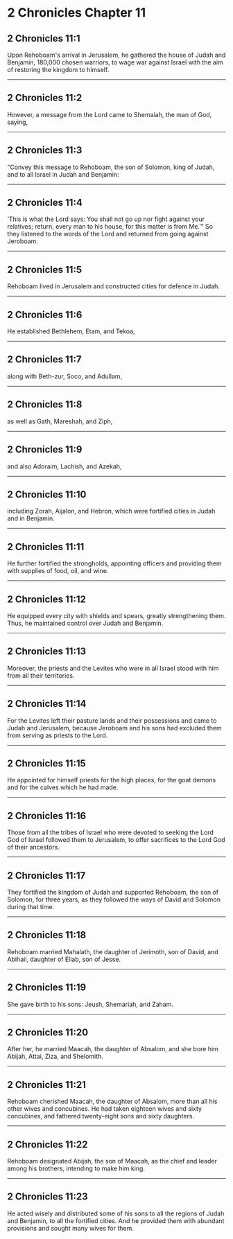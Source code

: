 # 2 Chronicles Chapter 11

## 2 Chronicles 11:1

Upon Rehoboam's arrival in Jerusalem, he gathered the house of Judah and Benjamin, 180,000 chosen warriors, to wage war against Israel with the aim of restoring the kingdom to himself.

---

## 2 Chronicles 11:2

However, a message from the Lord came to Shemaiah, the man of God, saying,

---

## 2 Chronicles 11:3

“Convey this message to Rehoboam, the son of Solomon, king of Judah, and to all Israel in Judah and Benjamin:

---

## 2 Chronicles 11:4

‘This is what the Lord says: You shall not go up nor fight against your relatives; return, every man to his house, for this matter is from Me.’” So they listened to the words of the Lord and returned from going against Jeroboam.

---

## 2 Chronicles 11:5

Rehoboam lived in Jerusalem and constructed cities for defence in Judah.

---

## 2 Chronicles 11:6

He established Bethlehem, Etam, and Tekoa,

---

## 2 Chronicles 11:7

along with Beth-zur, Soco, and Adullam,

---

## 2 Chronicles 11:8

as well as Gath, Mareshah, and Ziph,

---

## 2 Chronicles 11:9

and also Adoraim, Lachish, and Azekah,

---

## 2 Chronicles 11:10

including Zorah, Aijalon, and Hebron, which were fortified cities in Judah and in Benjamin.

---

## 2 Chronicles 11:11

He further fortified the strongholds, appointing officers and providing them with supplies of food, oil, and wine.

---

## 2 Chronicles 11:12

He equipped every city with shields and spears, greatly strengthening them. Thus, he maintained control over Judah and Benjamin.

---

## 2 Chronicles 11:13

Moreover, the priests and the Levites who were in all Israel stood with him from all their territories.

---

## 2 Chronicles 11:14

For the Levites left their pasture lands and their possessions and came to Judah and Jerusalem, because Jeroboam and his sons had excluded them from serving as priests to the Lord.

---

## 2 Chronicles 11:15

He appointed for himself priests for the high places, for the goat demons and for the calves which he had made.

---

## 2 Chronicles 11:16

Those from all the tribes of Israel who were devoted to seeking the Lord God of Israel followed them to Jerusalem, to offer sacrifices to the Lord God of their ancestors.

---

## 2 Chronicles 11:17

They fortified the kingdom of Judah and supported Rehoboam, the son of Solomon, for three years, as they followed the ways of David and Solomon during that time.

---

## 2 Chronicles 11:18

Rehoboam married Mahalath, the daughter of Jerimoth, son of David, and Abihail, daughter of Eliab, son of Jesse.

---

## 2 Chronicles 11:19

She gave birth to his sons: Jeush, Shemariah, and Zaham.

---

## 2 Chronicles 11:20

After her, he married Maacah, the daughter of Absalom, and she bore him Abijah, Attai, Ziza, and Shelomith.

---

## 2 Chronicles 11:21

Rehoboam cherished Maacah, the daughter of Absalom, more than all his other wives and concubines. He had taken eighteen wives and sixty concubines, and fathered twenty-eight sons and sixty daughters.

---

## 2 Chronicles 11:22

Rehoboam designated Abijah, the son of Maacah, as the chief and leader among his brothers, intending to make him king.

---

## 2 Chronicles 11:23

He acted wisely and distributed some of his sons to all the regions of Judah and Benjamin, to all the fortified cities. And he provided them with abundant provisions and sought many wives for them.
